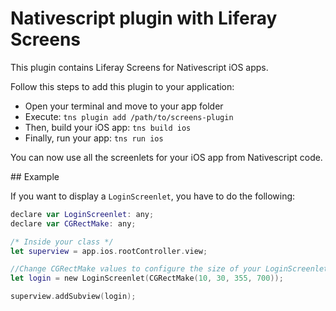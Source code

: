 # Nativescript plugin with Liferay Screens
This plugin contains Liferay Screens for Nativescript iOS apps.

Follow this steps to add this plugin to your application:
* Open your terminal and move to your app folder
* Execute: `tns plugin add /path/to/screens-plugin`
* Then, build your iOS app: `tns build ios`
* Finally, run your app: `tns run ios`

You can now use all the screenlets for your iOS app from Nativescript code.

## Example

If you want to display a `LoginScreenlet`, you have to do the following:
```swift
declare var LoginScreenlet: any;
declare var CGRectMake: any;

/* Inside your class */
let superview = app.ios.rootController.view;

//Change CGRectMake values to configure the size of your LoginScreenlet
let login = new LoginScreenlet(CGRectMake(10, 30, 355, 700));

superview.addSubview(login);
```

